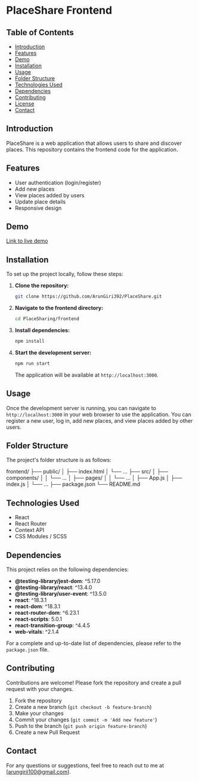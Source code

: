 # PlaceShare Frontend

## Table of Contents

- [Introduction](#introduction)
- [Features](#features)
- [Demo](#demo)
- [Installation](#installation)
- [Usage](#usage)
- [Folder Structure](#folder-structure)
- [Technologies Used](#technologies-used)
- [Dependencies](#dependencies)
- [Contributing](#contributing)
- [License](#license)
- [Contact](#contact)

## Introduction

PlaceShare is a web application that allows users to share and discover places. This repository contains the frontend code for the application.

## Features

- User authentication (login/register)
- Add new places
- View places added by users
- Update place details
- Responsive design

## Demo

[Link to live demo](#)

## Installation

To set up the project locally, follow these steps:

1. **Clone the repository:**

    ```bash
    git clone https://github.com/ArunGiri392/PlaceShare.git
    ```

2. **Navigate to the frontend directory:**

    ```bash
    cd PlaceSharing/frontend
    ```

3. **Install dependencies:**

    ```bash
    npm install
    ```

4. **Start the development server:**

    ```bash
    npm run start
    ```

    The application will be available at `http://localhost:3000`.

## Usage

Once the development server is running, you can navigate to `http://localhost:3000` in your web browser to use the application. You can register a new user, log in, add new places, and view places added by other users.

## Folder Structure

The project's folder structure is as follows:

frontend/
├── public/
│ ├── index.html
│ └── ...
├── src/
│ ├── components/
│ │ └── ...
│ ├── pages/
│ │ └── ...
│ ├── App.js
│ ├── index.js
│ └── ...
├── package.json
└── README.md


## Technologies Used

- React
- React Router
- Context API
- CSS Modules / SCSS

## Dependencies

This project relies on the following dependencies:

- **@testing-library/jest-dom**: ^5.17.0
- **@testing-library/react**: ^13.4.0
- **@testing-library/user-event**: ^13.5.0
- **react**: ^18.3.1
- **react-dom**: ^18.3.1
- **react-router-dom**: ^6.23.1
- **react-scripts**: 5.0.1
- **react-transition-group**: ^4.4.5
- **web-vitals**: ^2.1.4

For a complete and up-to-date list of dependencies, please refer to the `package.json` file.

## Contributing

Contributions are welcome! Please fork the repository and create a pull request with your changes.

1. Fork the repository
2. Create a new branch (`git checkout -b feature-branch`)
3. Make your changes
4. Commit your changes (`git commit -m 'Add new feature'`)
5. Push to the branch (`git push origin feature-branch`)
6. Create a new Pull Request



## Contact

For any questions or suggestions, feel free to reach out to me at [arungirii100@gmail.com].

